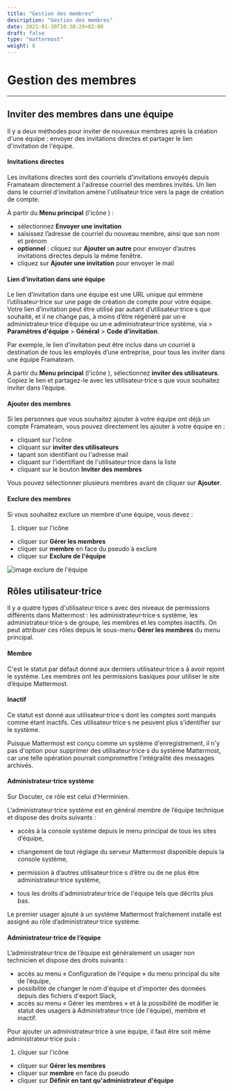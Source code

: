 ```yaml
---
title: "Gestion des membres"
description: "Gestion des membres"
date: 2021-01-30T10:30:29+02:00
draft: false
type: "mattermost"
weight: 8
---
```

# Gestion des membres

___


## Inviter des membres dans une équipe


Il y a deux méthodes pour inviter de nouveaux membres après la création d'une équipe : envoyer des invitations directes et partager le lien d'invitation de l'équipe.


#### Invitations directes

Les invitations directes sont des courriels d'invitations envoyés depuis Framateam directement à l'adresse courriel des membres invités. Un lien dans le courriel d'invitation amène l'utilisateur·trice vers la page de création de compte.

À partir du **Menu principal** (l'icône <i class="fa fa-bars" aria-hidden="true"></i>)&nbsp;:
  * sélectionnez **Envoyer une invitation**
  * saisissez l’adresse de courriel du nouveau membre, ainsi que son nom et prénom
  * **optionnel** : cliquez sur **Ajouter un autre** pour envoyer d’autres invitations directes depuis la même fenêtre.
  * cliquez sur **Ajouter une invitation** pour envoyer le mail

#### Lien d’invitation dans une équipe


Le lien d’invitation dans une équipe est une URL unique qui emmène l’utilisateur·trice sur une page de création de compte pour votre équipe. Votre lien d’invitation peut être utilisé par autant d’utilisateur·trice·s que souhaité, et il ne change pas, à moins d’être régénéré par un·e administrateur·trice d’équipe ou un·e administrateur·trice système, via <i class="fa fa-bars" aria-hidden="true"></i> > **Paramètres d'équipe** > **Général** > **Code d’invitation**.

Par exemple, le lien d’invitation peut être inclus dans un courriel à destination de tous les employés d’une entreprise, pour tous les inviter dans une équipe Framateam.

À partir du **Menu principal** (l'icône <i class="fa fa-bars" aria-hidden="true"></i>), sélectionnez **inviter des utilisateurs**. Copiez le lien et partagez-le avec les utilisateur·trice·s que vous souhaitez inviter dans l’équipe.

#### Ajouter des membres

Si les personnes que vous souhaitez ajouter à votre équipe ont déjà un compte Framateam, vous pouvez directement les ajouter à votre équipe en&nbsp;:
  * cliquant sur l'icône <i class="fa fa-bars" aria-hidden="true"></i>
  * cliquant sur **inviter des utilisateurs**
  * tapant son identifiant ou l'adresse mail
  * cliquant sur l'identifiant de l'utilisateur·trice dans la liste
  * cliquant sur le bouton **Inviter des membres**

Vous pouvez sélectionner plusieurs membres avant de cliquer sur **Ajouter**.

#### Exclure des membres

Si vous souhaitez exclure un membre d'une équipe, vous devez&nbsp;:

  1. cliquer sur l'icône <i class="fa fa-bars" aria-hidden="true"></i>
  * cliquer sur **Gérer les membres**
  * cliquer sur **membre** en face du pseudo à exclure
  * cliquer sur **Exclure de l'équipe**

![image exclure de l'équipe](../../images/team-exclure-membre.png)

## Rôles utilisateur·trice

Il y a quatre types d'utilisateur·trice·s avec des niveaux de permissions différents dans Mattermost : les administrateur·trice·s système, les administrateur·trice·s de groupe, les membres et les comptes inactifs. On peut attribuer ces rôles depuis le sous-menu **Gérer les membres** du menu principal.


#### Membre

C'est le statut par défaut donné aux derniers utilisateur·trice·s à avoir rejoint le système. Les membres ont les permissions basiques pour utiliser le site d’équipe Mattermost.

#### Inactif

Ce statut est donné aux utilisateur·trice·s dont les comptes sont marqués comme étant inactifs. Ces utilisateur·trice·s ne peuvent plus s’identifier sur le système.

Puisque Mattermost est conçu comme un système d'enregistrement, il n'y pas d'option pour supprimer des utilisateur·trice·s du système Mattermost, car une telle opération pourrait compromettre l'intégralité des messages archivés.


#### Administrateur·trice système

<p class="alert alert-info">Sur Discuter, ce rôle est celui d'Herminien.</p>

L’administrateur·trice système est en général membre de l’équipe technique et dispose des droits suivants :

- accès à la console système depuis le menu principal de tous les sites d’équipe,

- changement de tout réglage du serveur Mattermost disponible depuis la console système,

- permission à d’autres utilisateur·trice·s d’être ou de ne plus être administrateur·trice système,

- tous les droits d'administrateur·trice de l'équipe tels que décrits plus bas.

Le premier usager ajouté à un système Mattermost fraîchement installé est assigné au rôle d’administrateur·trice système.


#### Administrateur·trice de l’équipe

L’administrateur·trice de l’équipe est généralement un usager non technicien et dispose des droits suivants&nbsp;:

  * accès au menu « Configuration de l'équipe  » du menu principal du site de l’équipe,
  * possibilité de changer le nom d'équipe et d'importer des données depuis des fichiers d'export Slack,
  * accès au menu « Gérer les membres » et à la possibilité de modifier le statut des usagers à Administrateur·trice (de l'équipe), membre et inactif.

Pour ajouter un administrateur·trice à une équipe, il faut être soit même administrateur·trice puis&nbsp;:

  1. cliquer sur l'icône <i class="fa fa-bars" aria-hidden="true"></i>
  * cliquer sur **Gérer les membres**
  * cliquer sur **membre** en face du pseudo
  * cliquer sur **Définir en tant qu'administrateur d'équipe**
